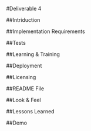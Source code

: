#Deliverable 4

##Intriduction

##Implementation Requirements

##Tests

##Learning & Training

##Deployment

##Licensing

##README File

##Look & Feel

##Lessons Learned

##Demo
